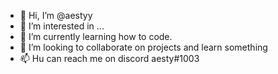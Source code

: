 - 👋 Hi, I’m @aestyy
- 👀 I’m interested in ...
- 🌱 I’m currently learning how to code.
- 💞️ I’m looking to collaborate on  projects and learn something
- 📫 Hu can reach me on discord aesty#1003

<!---
aestyy/aestyy is a ✨ special ✨ repository because its `README.md` (this file) appears on your GitHub profile.
You can click the Preview link to take a look at your changes.
--->
